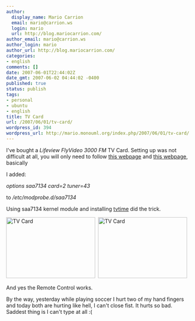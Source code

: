 ```yaml
---
author:
  display_name: Mario Carrion
  email: mario@carrion.ws
  login: mario
  url: http://blog.mariocarrion.com/
author_email: mario@carrion.ws
author_login: mario
author_url: http://blog.mariocarrion.com/
categories:
- english
comments: []
date: 2007-06-01T22:44:02Z
date_gmt: 2007-06-02 04:44:02 -0400
published: true
status: publish
tags:
- personal
- ubuntu
- english
title: TV Card
url: /2007/06/01/tv-card/
wordpress_id: 394
wordpress_url: http://mario.monouml.org/index.php/2007/06/01/tv-card/
---
```


<p>I've bought a <em>Lifeview FlyVideo 3000 FM</em> TV Card. Setting up was not difficult at all, you will only need to follow <a href="http://www.linuxtv.org/v4lwiki/index.php/Generic_SAA7134_Card_Installation">this webpage</a> and <a href="http://gentoo-wiki.com/HARDWARE_saa7134">this webpage</a>, basically</p>
<p>I added:</p>
<p><em>options saa7134 card=2 tuner=43</em></p>
<p>to <em>/etc/modprobe.d/saa7134</em></p></p>
<p>Using saa7134 kernel module and installing <a href="http://tvtime.sourceforge.net/">tvtime</a> did the trick.</p>
<p><a href="http://www.flickr.com/photos/mariocarrion/525756378/" title="Photo Sharing"><img src="http://farm2.static.flickr.com/1121/525756378_313238627e_m.jpg" width="240" height="164" alt="TV Card" /></a>&nbsp;&nbsp;<a href="http://www.flickr.com/photos/mariocarrion/525756372/" title="Photo Sharing"><img src="http://farm2.static.flickr.com/1101/525756372_5de38c5f7c_m.jpg" width="240" height="164" alt="TV Card" /></a></p>
<p>And yes the Remote Control works.</p>
<p>By the way, yesterday while playing soccer I hurt two of my hand fingers and today both are hurting like hell, I can't close fist. It hurts so bad. Saddest thing is I can't type at all :(</p>

